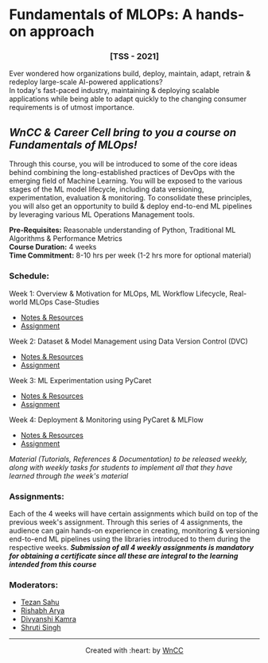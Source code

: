 # Fundamentals of MLOPs: A hands-on approach 
### <div align="center">[TSS - 2021]</div>

Ever wondered how organizations build, deploy, maintain, adapt, retrain & redeploy large-scale AI-powered applications?   
In today's fast-paced industry, maintaining & deploying scalable applications while being able to adapt quickly to the changing consumer requirements is of utmost importance. 

## ***WnCC & Career Cell bring to you a course on Fundamentals of MLOps!***  
Through this course, you will be introduced to some of the core ideas behind combining the long-established practices of DevOps with the emerging field of Machine Learning. You will be exposed to the various stages of the ML model lifecycle, including data versioning, experimentation, evaluation & monitoring. To consolidate these principles, you will also get an opportunity to build & deploy end-to-end ML pipelines by leveraging various ML Operations Management tools.

**Pre-Requisites:** Reasonable understanding of Python, Traditional ML Algorithms & Performance Metrics  
**Course Duration:**  4 weeks  
**Time Commitment:** 8-10 hrs per week (1-2 hrs more for optional material)
### Schedule:   
Week 1: Overview & Motivation for MLOps, ML Workflow Lifecycle, Real-world MLOps Case-Studies
- [Notes & Resources](https://www.notion.so/Week-1-A-Gentle-Introduction-to-MLOps-2a250ff4e70348179aa9bc3f92529827)
- [Assignment](https://www.notion.so/Assignment-1-b958deccfab6495290922385762e3ddf) 

Week 2: Dataset & Model Management using Data Version Control (DVC)  
- [Notes & Resources](https://www.notion.so/Week-2-Data-Model-Management-with-DVC-1bdbe182a0d344cca193c9cdb7e18a64)
- [Assignment](https://www.notion.so/Assignment-2-9ade7e67b2dd46f6b5ba91772ad149e2)  

Week 3: ML Experimentation using PyCaret  
- [Notes & Resources](https://www.notion.so/Week-3-Experimentation-with-ML-Pipelines-using-PyCaret-49a475b455a2473ca65c2f3c0db4cc5e)
- [Assignment](https://www.notion.so/Assignment-3-f61f4969b7af43eabde60111060fa65f)  

Week 4: Deployment & Monitoring using PyCaret & MLFlow   
- [Notes & Resources](https://bold-allspice-bc7.notion.site/Week-4-Model-Tracking-with-MLFlow-Deployment-with-FastAPI-66bb5828c1104f21b8fe4cc3f2544afe)
- [Assignment](https://bold-allspice-bc7.notion.site/Assignment-4-4427a376daf844898c6d216b934d4003)  

_Material (Tutorials, References & Documentation) to be released weekly, along with weekly tasks for students to implement all that they have learned through the week's material_

### Assignments:  
Each of the 4 weeks will have certain assignments which build on top of the previous week's assignment. Through this series of 4 assignments, the audience can gain hands-on experience in creating, monitoring & versioning end-to-end ML pipelines using the libraries introduced to them during the respective weeks. 
***Submission of all 4 weekly assignments is mandatory for obtaining a certificate since all these are integral to the learning intended from this course***

### Moderators:
- [Tezan Sahu](https://www.facebook.com/tezan.sahu.3)
- [Rishabh Arya](https://www.facebook.com/rishabh.arya.9822924 )
- [Divyanshi Kamra](https://www.facebook.com/divyanshi.kamra.7)
- [Shruti Singh](https://www.facebook.com/shruti.s.50364592)

<hr />
<p align="center">Created with :heart: by <a href="https://www.wncc-iitb.org/">WnCC</a></p>










